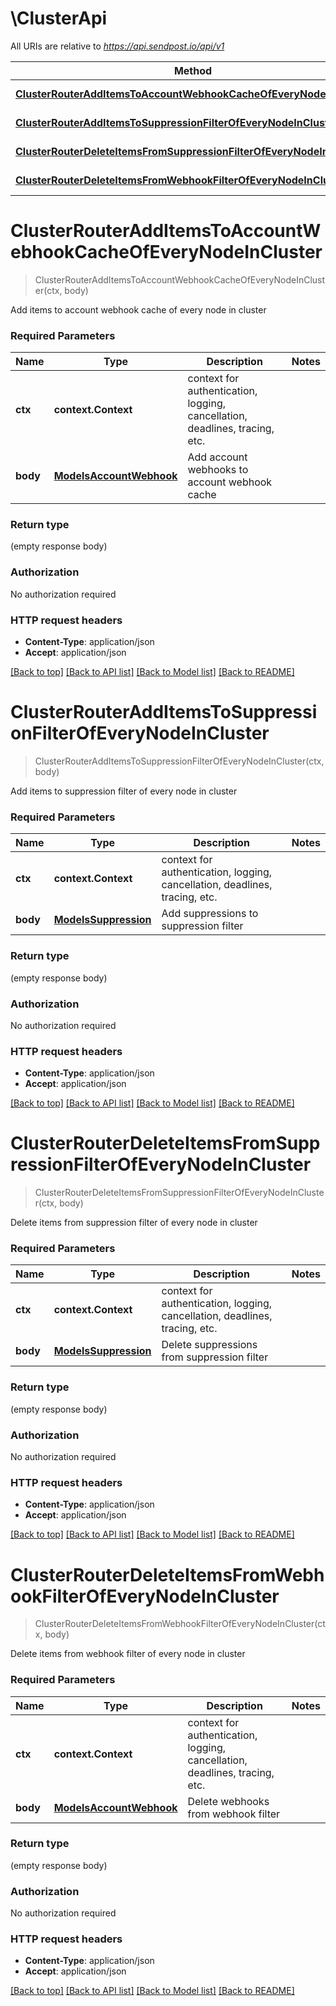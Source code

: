# \ClusterApi

All URIs are relative to *https://api.sendpost.io/api/v1*

Method | HTTP request | Description
------------- | ------------- | -------------
[**ClusterRouterAddItemsToAccountWebhookCacheOfEveryNodeInCluster**](ClusterApi.md#ClusterRouterAddItemsToAccountWebhookCacheOfEveryNodeInCluster) | **Post** /cluster/webhook/cache | 
[**ClusterRouterAddItemsToSuppressionFilterOfEveryNodeInCluster**](ClusterApi.md#ClusterRouterAddItemsToSuppressionFilterOfEveryNodeInCluster) | **Post** /cluster/suppression/filter | 
[**ClusterRouterDeleteItemsFromSuppressionFilterOfEveryNodeInCluster**](ClusterApi.md#ClusterRouterDeleteItemsFromSuppressionFilterOfEveryNodeInCluster) | **Delete** /cluster/suppression/filter | 
[**ClusterRouterDeleteItemsFromWebhookFilterOfEveryNodeInCluster**](ClusterApi.md#ClusterRouterDeleteItemsFromWebhookFilterOfEveryNodeInCluster) | **Delete** /cluster/webhook/cache | 


# **ClusterRouterAddItemsToAccountWebhookCacheOfEveryNodeInCluster**
> ClusterRouterAddItemsToAccountWebhookCacheOfEveryNodeInCluster(ctx, body)


Add items to account webhook cache of every node in cluster

### Required Parameters

Name | Type | Description  | Notes
------------- | ------------- | ------------- | -------------
 **ctx** | **context.Context** | context for authentication, logging, cancellation, deadlines, tracing, etc.
  **body** | [**ModelsAccountWebhook**](ModelsAccountWebhook.md)| Add account webhooks to account webhook cache | 

### Return type

 (empty response body)

### Authorization

No authorization required

### HTTP request headers

 - **Content-Type**: application/json
 - **Accept**: application/json

[[Back to top]](#) [[Back to API list]](../README.md#documentation-for-api-endpoints) [[Back to Model list]](../README.md#documentation-for-models) [[Back to README]](../README.md)

# **ClusterRouterAddItemsToSuppressionFilterOfEveryNodeInCluster**
> ClusterRouterAddItemsToSuppressionFilterOfEveryNodeInCluster(ctx, body)


Add items to suppression filter of every node in cluster

### Required Parameters

Name | Type | Description  | Notes
------------- | ------------- | ------------- | -------------
 **ctx** | **context.Context** | context for authentication, logging, cancellation, deadlines, tracing, etc.
  **body** | [**ModelsSuppression**](ModelsSuppression.md)| Add suppressions to suppression filter | 

### Return type

 (empty response body)

### Authorization

No authorization required

### HTTP request headers

 - **Content-Type**: application/json
 - **Accept**: application/json

[[Back to top]](#) [[Back to API list]](../README.md#documentation-for-api-endpoints) [[Back to Model list]](../README.md#documentation-for-models) [[Back to README]](../README.md)

# **ClusterRouterDeleteItemsFromSuppressionFilterOfEveryNodeInCluster**
> ClusterRouterDeleteItemsFromSuppressionFilterOfEveryNodeInCluster(ctx, body)


Delete items from suppression filter of every node in cluster

### Required Parameters

Name | Type | Description  | Notes
------------- | ------------- | ------------- | -------------
 **ctx** | **context.Context** | context for authentication, logging, cancellation, deadlines, tracing, etc.
  **body** | [**ModelsSuppression**](ModelsSuppression.md)| Delete suppressions from suppression filter | 

### Return type

 (empty response body)

### Authorization

No authorization required

### HTTP request headers

 - **Content-Type**: application/json
 - **Accept**: application/json

[[Back to top]](#) [[Back to API list]](../README.md#documentation-for-api-endpoints) [[Back to Model list]](../README.md#documentation-for-models) [[Back to README]](../README.md)

# **ClusterRouterDeleteItemsFromWebhookFilterOfEveryNodeInCluster**
> ClusterRouterDeleteItemsFromWebhookFilterOfEveryNodeInCluster(ctx, body)


Delete items from webhook filter of every node in cluster

### Required Parameters

Name | Type | Description  | Notes
------------- | ------------- | ------------- | -------------
 **ctx** | **context.Context** | context for authentication, logging, cancellation, deadlines, tracing, etc.
  **body** | [**ModelsAccountWebhook**](ModelsAccountWebhook.md)| Delete webhooks from webhook filter | 

### Return type

 (empty response body)

### Authorization

No authorization required

### HTTP request headers

 - **Content-Type**: application/json
 - **Accept**: application/json

[[Back to top]](#) [[Back to API list]](../README.md#documentation-for-api-endpoints) [[Back to Model list]](../README.md#documentation-for-models) [[Back to README]](../README.md)

